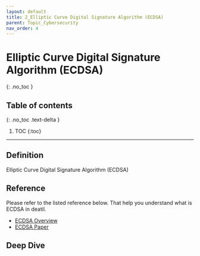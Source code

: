 ```yaml
---
layout: default
title: 2_Elliptic Curve Digital Signature Algorithm (ECDSA)
parent: Topic_Cybersecurity
nav_order: 4
---
```


# Elliptic Curve Digital Signature Algorithm (ECDSA)
{: .no_toc }

## Table of contents
{: .no_toc .text-delta }

1. TOC
{:toc}

---

## Definition
Elliptic Curve Digital Signature Algorithm (ECDSA) 


## Reference
Please refer to the listed reference below. That help you understand what is ECDSA in deatil.
- [ECDSA Overview]
- [ECDSA Paper]

## Deep Dive


[ECDSA Overview]:https://cryptobook.nakov.com/digital-signatures/ecdsa-sign-verify-messages
[ECDSA Paper]:https://csrc.nist.gov/csrc/media/events/workshop-on-elliptic-curve-cryptography-standards/documents/papers/session6-adalier-mehmet.pdf